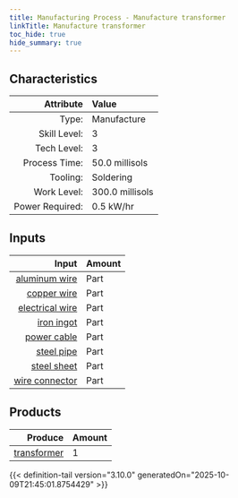 ```yaml
---
title: Manufacturing Process - Manufacture transformer
linkTitle: Manufacture transformer
toc_hide: true
hide_summary: true
---
```

<!-- This is generated by the MarsSim HelpGenertor, do not edit. -->


## Characteristics

| Attribute      | Value |
|--------:|:------|
|Type:|Manufacture|
|Skill Level:|3|
|Tech Level:|3|
|Process Time:|50.0 millisols|
|Tooling:|Soldering|
|Work Level:|300.0 millisols|
|Power Required:|0.5 kW/hr|

## Inputs

| Input      | Amount |
|--------:|:------|
|[aluminum wire](/docs/definitions/part/aluminum-wire)|Part|2|
|[copper wire](/docs/definitions/part/copper-wire)|Part|2|
|[electrical wire](/docs/definitions/part/electrical-wire)|Part|10|
|[iron ingot](/docs/definitions/part/iron-ingot)|Part|2|
|[power cable](/docs/definitions/part/power-cable)|Part|2|
|[steel pipe](/docs/definitions/part/steel-pipe)|Part|2|
|[steel sheet](/docs/definitions/part/steel-sheet)|Part|1|
|[wire connector](/docs/definitions/part/wire-connector)|Part|10|

## Products


| Produce      | Amount |
|--------:|:------|
|[transformer](/docs/definitions/part/transformer)|1|



{{< definition-tail version="3.10.0" generatedOn="2025-10-09T21:45:01.8754429" >}}



